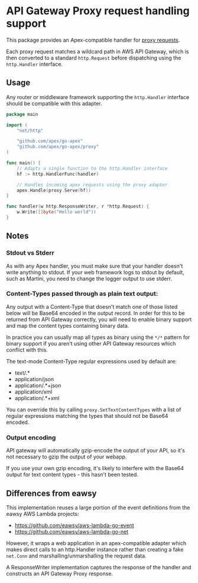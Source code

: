 
# API Gateway Proxy request handling support

This package provides an Apex-compatible handler for [proxy requests](https://docs.aws.amazon.com/apigateway/latest/developerguide/api-gateway-set-up-simple-proxy.html).

Each proxy request matches a wildcard path in AWS API Gateway, which is then converted to a standard `http.Request` before dispatching using the `http.Handler` interface.


## Usage
Any router or middleware framework supporting the `http.Handler` interface should be compatible with this adapter.

~~~ go
package main

import (
	"net/http"

	"github.com/apex/go-apex"
	"github.com/apex/go-apex/proxy"
)

func main() {
	// Adapts a single function to the http.Handler interface
	hf := http.HandlerFunc(handler)

	// Handles incoming apex requests using the proxy adapter
	apex.Handle(proxy.Serve(hf))
}

func handler(w http.ResponseWriter, r *http.Request) {
	w.Write([]byte("Hello world"))
}
~~~


## Notes
### Stdout vs Stderr
As with any Apex handler, you must make sure that your handler doesn't write anything to stdout. 
If your web framework logs to stdout by default, such as Martini, you need to change the logger output to use stderr.

### Content-Types passed through as plain text output:
Any output with a Content-Type that doesn't match one of those listed below will be Base64 encoded in the output record.
In order for this to be returned from API Gateway correctly, you will need to enable binary support and
map the content types containing binary data.

In practice you can usually map all types as binary using the `*/*` pattern for binary support if you aren't using other
API Gateway resources which conflict with this.

The text-mode Content-Type regular expressions used by default are:
* text/.*
* application/json
* application/.*\+json
* application/xml
* application/.*\+xml

You can override this by calling `proxy.SetTextContentTypes` with a list of regular expressions matching the types that should
not be Base64 encoded.

### Output encoding
API gateway will automatically gzip-encode the output of your API, so it's not necessary to gzip the output of your webapp.

If you use your own gzip encoding, it's likely to interfere with the Base64 output for text content types - this hasn't been tested.

## Differences from eawsy
This implementation reuses a large portion of the event definitions from the eawsy AWS Lambda projects:

 * https://github.com/eawsy/aws-lambda-go-event
 * https://github.com/eawsy/aws-lambda-go-net

However, it wraps a web application in an apex-compatible adapter which makes direct calls to an http.Handler instance
rather than creating a fake `net.Conn` and marshalling/unmarshalling the request data.

A ResponseWriter implementation captures the response of the handler and constructs an API Gateway Proxy response.